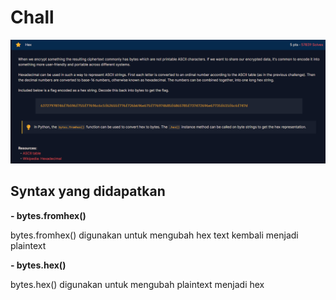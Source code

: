 <h1>Chall</h1>
<img src="img/hex.png">

<h2><strong>Syntax yang didapatkan</strong></h2>

<p><strong>- bytes.fromhex()</strong></p>
<p>         bytes.fromhex() digunakan untuk mengubah hex text kembali menjadi plaintext</p>

<p><strong>- bytes.hex()</strong></p>
<p>         bytes.hex() digunakan untuk mengubah plaintext menjadi hex</p>
